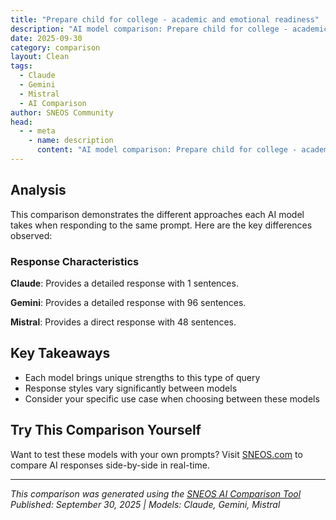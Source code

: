 ```yaml
---
title: "Prepare child for college - academic and emotional readiness"
description: "AI model comparison: Prepare child for college - academic and emotional readiness..."
date: 2025-09-30
category: comparison
layout: Clean
tags:
  - Claude
  - Gemini
  - Mistral
  - AI Comparison
author: SNEOS Community
head:
  - - meta
    - name: description
      content: "AI model comparison: Prepare child for college - academic and emotional readiness..."
---
```


<ChatComparison
  title="Prepare child for college - academic and emotional readiness"
  prompt="Prepare child for college - academic and emotional readiness"
  :responses='{
    "Claude": "# Preparing Your Child for College: Academic \u0026 Emotional Readiness\n\n## Academic Readiness\n\n### **Core Skills Development**\n- **Critical thinking**: Encourage questioning, analysis, and independent reasoning\n- **Time management**: Practice scheduling, prioritizing, and meeting deadlines\n- **Research skills**: Teach source evaluation, citation, and academic writing\n- **Study strategies**: Help them find what works (visual, auditory, kinesthetic learning)\n- **Technology proficiency**: Ensure comfort with online platforms, research databases\n\n### **High School Course Planning**\n- Take challenging courses (AP, IB, dual enrollment when appropriate)\n- Maintain consistent study habits and GPA\n- Develop relationships with teachers for recommendations\n- Focus on core subjects: English, math, science, social studies, foreign language\n\n### **College Preparation Timeline**\n**Freshman/Sophomore Year:**\n- Explore interests through electives and extracurriculars\n- Begin building study skills and organizational systems\n\n**Junior Year:**\n- Take PSAT/SAT/ACT\n- Begin college research\n- Attend college fairs and information sessions\n\n**Senior Year:**\n- Complete applications and essays\n- Apply for financial aid and scholarships\n- Make final college decision\n\n## Emotional Readiness\n\n### **Independence Skills**\n- **Self-advocacy**: Practice speaking up with teachers, asking for help\n- **Problem-solving**: Allow them to work through challenges independently first\n- **Decision-making**: Give age-appropriate choices and discuss consequences\n- **Self-care**: Establish routines for sleep, nutrition, exercise, mental health\n\n### **Life Skills**\n- Basic cooking and meal planning\n- Laundry and cleaning\n- Money management and budgeting\n- Understanding healthcare (insurance, making appointments)\n- Transportation planning\n\n### **Social-Emotional Development**\n- **Healthy relationships**: Discuss boundaries, communication, conflict resolution\n- **Stress management**: Teach coping strategies, mindfulness, seeking support\n- **Identity exploration**: Support their interests and values development\n- **Resilience building**: Help them learn from failures and setbacks\n\n## Transition Support Strategies\n\n### **Gradual Independence**\n- Reduce reminders about homework/responsibilities over time\n- Allow natural consequences for minor mistakes\n- Encourage summer jobs or volunteer work\n- Practice living away from home (camps, overnight trips)\n\n### **Communication Preparation**\n- Discuss expectations for contact frequency in college\n- Practice healthy conflict resolution\n- Talk openly about mental health and seeking help\n- Establish trust through open, non-judgmental conversations\n\n### **Family Involvement Balance**\n- Stay engaged but avoid helicopter parenting\n- Support their interests even if different from yours\n- Help with college process without taking over\n- Celebrate their growing independence\n\n## Red Flags to Address\n\n**Academic concerns:**\n- Chronic procrastination or avoidance\n- Difficulty with basic organizational skills\n- Inability to advocate for themselves with teachers\n- Poor performance despite strong ability\n\n**Emotional concerns:**\n- Extreme anxiety about separation or failure\n- Difficulty making decisions independently\n- Social isolation or relationship problems\n- Untreated mental health issues\n\n## Final Year Checklist\n\n**Summer Before College:**\n- [ ] Complete orientation programs\n- [ ] Practice college-level time management\n- [ ] Develop roommate communication skills\n- [ ] Create emergency contact/support network\n- [ ] Discuss family expectations and boundaries\n- [ ] Review academic requirements and resources\n- [ ] Plan for homesickness and adjustment challenges\n\nRemember: The goal is raising a capable, confident young adult who can thrive independently while maintaining healthy family connections.",
    "Gemini": "Okay, let\u0027s break down how to prepare a child for college, focusing on both academic and emotional readiness. This is a multi-year process, and the strategies will vary depending on your child\u0027s age and personality.\n\n**I. Academic Readiness:**\n\n*   **Strong Foundation (Elementary \u0026 Middle School):**\n    *   **Reading Comprehension:** Encourage reading of diverse genres. Discuss books, ask questions about plot, characters, and themes.\n    *   **Writing Skills:** Focus on grammar, sentence structure, organization, and expressing ideas clearly. Practice different writing styles (narrative, persuasive, expository).\n    *   **Math Proficiency:** Ensure a solid understanding of foundational math concepts.  Supplement with tutoring or online resources if needed.\n    *   **Study Habits:** Teach time management, organization, note-taking, and active learning strategies.\n    *   **Critical Thinking:** Encourage questioning, analyzing information, and forming their own opinions.\n\n*   **High School Coursework (High School):**\n    *   **Challenging Curriculum:** Encourage taking challenging courses, including honors, AP, or IB classes, in subjects they are passionate about and in areas where they need to grow.  Balance challenge with the student\u0027s capacity to succeed.\n    *   **College Prep Track:** Ensure they are on a college preparatory track, fulfilling required credits in math, science, English, social studies, and foreign language.\n    *   **STEM Focus (if applicable):** If they are interested in STEM fields, encourage participation in STEM-related activities, clubs, and courses.\n    *   **Electives:** Explore electives that align with their interests and potential college majors (e.g., psychology, economics, journalism, computer science).\n    *   **Dual Enrollment/Community College:** Consider dual enrollment programs or taking courses at a local community college to earn college credit while still in high school. This can provide a taste of college-level coursework.\n\n*   **Test Preparation:**\n    *   **PSAT/NMSQT:** Take the PSAT in 10th and 11th grade to prepare for the SAT and qualify for National Merit Scholarships.\n    *   **SAT/ACT:** Determine which test best suits their strengths and prepare accordingly.  Utilize practice tests, study guides, and prep courses.  Consider test-optional policies at colleges of interest.\n    *   **Subject Tests (if required):** Check if any colleges require or recommend subject tests (SAT Subject Tests).\n\n*   **College Research and Application Process:**\n    *   **College Visits:** Visit colleges to get a feel for different campus environments and academic programs. Virtual tours are also helpful.\n    *   **Research Colleges:** Research colleges that align with their academic interests, career goals, location preferences, and financial considerations.  Utilize college search websites, college guidebooks, and college websites.\n    *   **Application Process:** Understand the application process, including deadlines, essays, recommendations, and transcripts. Start early!\n    *   **Essay Writing:**  Help them brainstorm essay topics that showcase their personality, experiences, and goals.  Provide feedback on their essays, focusing on content, clarity, and voice.\n    *   **Financial Aid:** Explore financial aid options, including scholarships, grants, and loans. Complete the FAFSA (Free Application for Federal Student Aid) and CSS Profile (if required by colleges).\n\n*   **Develop Key Skills:**\n    *   **Time Management:** Prioritizing tasks, meeting deadlines, and balancing academic and extracurricular activities.\n    *   **Note-Taking:**  Effective note-taking during lectures and readings.\n    *   **Research Skills:**  Using libraries, databases, and online resources to conduct research.\n    *   **Critical Thinking:**  Analyzing information, evaluating arguments, and forming their own opinions.\n    *   **Problem-Solving:**  Approaching challenges systematically and finding creative solutions.\n    *   **Communication Skills:**  Communicating effectively in writing and orally.\n\n**II. Emotional Readiness:**\n\n*   **Fostering Independence:**\n    *   **Responsibility:** Assign age-appropriate responsibilities at home, such as laundry, cooking, cleaning, and managing finances.\n    *   **Decision-Making:**  Involve them in family decisions and encourage them to make their own choices (with guidance).  Let them experience the consequences of their choices.\n    *   **Problem-Solving:**  Encourage them to solve their own problems, rather than immediately jumping in to fix things for them.  Offer guidance and support, but allow them to take ownership of the solution.\n    *   **Self-Advocacy:**  Teach them how to advocate for themselves, whether it\u0027s asking for help from teachers, resolving conflicts with friends, or seeking medical care.\n\n*   **Building Resilience:**\n    *   **Coping Mechanisms:**  Help them develop healthy coping mechanisms for stress, anxiety, and setbacks.  This could include exercise, meditation, journaling, or spending time in nature.\n    *   **Growth Mindset:**  Encourage a growth mindset, believing that their abilities can be developed through dedication and hard work.  Focus on effort and learning, rather than just grades.\n    *   **Failure as Learning:**  Help them view failure as an opportunity to learn and grow.  Discuss how to analyze mistakes and use them to improve.\n    *   **Positive Self-Talk:**  Encourage positive self-talk and challenge negative thoughts.\n\n*   **Developing Social Skills:**\n    *   **Communication:**  Practice effective communication skills, including active listening, empathy, and assertiveness.\n    *   **Conflict Resolution:**  Teach them how to resolve conflicts peacefully and respectfully.\n    *   **Relationship Building:**  Encourage them to build strong relationships with family, friends, and mentors.\n    *   **Social Awareness:**  Help them develop social awareness and understand different perspectives.\n    *   **Boundaries:** Setting healthy boundaries in relationships.\n\n*   **Promoting Self-Awareness:**\n    *   **Values and Interests:**  Help them identify their values, interests, and passions.  Encourage them to explore different activities and experiences.\n    *   **Strengths and Weaknesses:**  Help them understand their strengths and weaknesses.  Encourage them to focus on their strengths while working to improve their weaknesses.\n    *   **Emotional Intelligence:**  Develop emotional intelligence, including the ability to recognize and manage their own emotions and understand the emotions of others.\n\n*   **Addressing Mental Health:**\n    *   **Open Communication:**  Create an open and supportive environment where they feel comfortable talking about their feelings.\n    *   **Mental Health Resources:**  Familiarize yourself with mental health resources available on campus and in the community.\n    *   **Seek Professional Help:**  Don\u0027t hesitate to seek professional help if they are struggling with anxiety, depression, or other mental health issues.\n    *   **Stress Management:**  Teach stress management techniques, such as mindfulness, deep breathing, and progressive muscle relaxation.\n\n*   **Practical Life Skills:**\n    *   **Financial Literacy:** Teach them about budgeting, managing money, and avoiding debt.\n    *   **Cooking:**  Teach them basic cooking skills so they can prepare healthy meals.\n    *   **Cleaning and Laundry:**  Teach them how to clean their living space and do laundry.\n    *   **Basic Car Maintenance:**  Teach them basic car maintenance, such as checking oil and changing a tire (if applicable).\n    *   **First Aid and Safety:**  Teach them basic first aid and safety skills.\n\n*   **Preparing for the College Environment:**\n    *   **Dorm Life:** Discuss dorm life and how to navigate living with a roommate.\n    *   **Campus Resources:**  Familiarize them with campus resources, such as the health center, counseling center, and academic advising.\n    *   **Safety:**  Discuss campus safety and how to stay safe on and off campus.\n    *   **Expectations:**  Manage expectations about college life. It\u0027s not always easy, and there will be challenges.\n    *   **Homesickness:**  Discuss the possibility of homesickness and how to cope with it.\n    *   **Communication Plan:** Establish a communication plan (how often you\u0027ll talk, how you\u0027ll communicate).\n\n**III. Ongoing Support:**\n\n*   **Stay Involved (but not too involved):**  Offer support and guidance, but allow them to take ownership of their college experience.\n*   **Listen and Validate:**  Listen to their concerns and validate their feelings.\n*   **Encourage Independence:**  Encourage them to solve their own problems and make their own decisions.\n*   **Visit (occasionally):**  Visit them on campus occasionally, but don\u0027t overstay your welcome.\n*   **Trust Their Judgment:**  Trust their judgment and give them the space to grow and learn.\n*   **Be a Resource, Not a Rescuer:** Be a resource for information and support, but avoid rescuing them from challenges. Let them learn from their experiences.\n\n**Key Considerations:**\n\n*   **Start Early:** The earlier you start preparing your child for college, the better.\n*   **Individualize the Approach:** Tailor your approach to your child\u0027s individual needs, interests, and personality.\n*   **Communicate Openly:**  Maintain open and honest communication with your child throughout the process.\n*   **Focus on the Process, Not Just the Outcome:**  Focus on the process of learning and growth, rather than just the outcome of getting into a particular college.\n*   **Let Go:**  Eventually, you have to let go and trust that you have prepared your child to succeed in college.\n\nBy focusing on both academic and emotional readiness, you can help your child make a successful transition to college and beyond. Good luck!\n",
    "Mistral": "Preparing a child for college involves both academic and emotional readiness. Here are some steps you can take to help your child prepare:\n\n### Academic Readiness\n\n1. **Encourage Strong Study Habits:**\n   - **Time Management:** Teach your child how to manage their time effectively, including setting aside specific times for studying and completing assignments.\n   - **Organization:** Help them develop organizational skills, such as using planners, keeping notes organized, and maintaining a clean study space.\n   - **Study Techniques:** Introduce them to various study techniques like flashcards, mnemonics, and group study sessions.\n\n2. **Advanced Placement (AP) and Honors Courses:**\n   - Encourage your child to take AP or honors courses if they are available. These courses can provide a taste of college-level work and may offer college credit.\n\n3. **Standardized Tests:**\n   - **SAT/ACT Preparation:** Help your child prepare for standardized tests like the SAT or ACT. Consider enrolling them in prep courses or using study guides and practice tests.\n   - **Test-Taking Strategies:** Teach them strategies for taking timed tests, such as pacing themselves and reviewing answers.\n\n4. **Research and Writing Skills:**\n   - Encourage your child to develop strong research and writing skills, as these are crucial for college-level work.\n\n5. **Extracurricular Activities:**\n   - Encourage participation in extracurricular activities that align with their interests. This can help them develop leadership skills and build a well-rounded resume.\n\n### Emotional Readiness\n\n1. **Independence and Responsibility:**\n   - **Decision-Making:** Allow your child to make more decisions on their own, such as choosing their own classes or managing their own schedule.\n   - **Responsibility:** Encourage them to take on more responsibilities at home, such as doing their own laundry or cooking meals.\n\n2. **Time Management:**\n   - Help your child learn to balance academics, extracurricular activities, and social life. This will be crucial in college where they will have more freedom and less structure.\n\n3. **Social Skills:**\n   - Encourage your child to develop strong social skills, including communication, conflict resolution, and teamwork.\n   - **Networking:** Teach them the importance of networking and building relationships with peers and professors.\n\n4. **Emotional Support:**\n   - **Counseling Services:** Make sure your child knows about the counseling services available at their college. Encourage them to seek help if they feel overwhelmed or stressed.\n   - **Support System:** Help them build a support system of friends, family, and mentors who can offer guidance and encouragement.\n\n5. **Financial Literacy:**\n   - Teach your child basic financial literacy, including budgeting, managing a bank account, and understanding the importance of saving.\n\n6. **Health and Wellness:**\n   - Encourage healthy habits, such as regular exercise, a balanced diet, and adequate sleep.\n   - **Mental Health:** Discuss the importance of mental health and self-care. Teach them stress management techniques like meditation, deep breathing, and journaling.\n\n7. **Goal Setting:**\n   - Help your child set realistic goals for their college experience, both academically and personally. Encourage them to think about their long-term aspirations and how college can help them achieve those goals.\n\n### Practical Steps\n\n1. **College Visits:**\n   - Arrange visits to potential colleges to help your child get a feel for different campuses and environments.\n\n2. **Application Process:**\n   - Guide your child through the college application process, including writing essays, gathering recommendations, and meeting deadlines.\n\n3. **Financial Aid:**\n   - Help your child understand the financial aid process, including applying for scholarships, grants, and loans.\n\n4. **Orientation and Transition Programs:**\n   - Encourage your child to participate in orientation programs and other transition activities offered by their college.\n\nBy focusing on both academic and emotional readiness, you can help your child make a smooth transition to college and set them up for success."
  }'
  published-date="22:46"
/>

## Analysis

This comparison demonstrates the different approaches each AI model takes when responding to the same prompt. Here are the key differences observed:

### Response Characteristics

**Claude**: Provides a detailed response with 1 sentences. 

**Gemini**: Provides a detailed response with 96 sentences. 

**Mistral**: Provides a direct response with 48 sentences. 

## Key Takeaways

- Each model brings unique strengths to this type of query
- Response styles vary significantly between models
- Consider your specific use case when choosing between these models

## Try This Comparison Yourself

Want to test these models with your own prompts? Visit [SNEOS.com](https://sneos.com) to compare AI responses side-by-side in real-time.

---

*This comparison was generated using the [SNEOS AI Comparison Tool](https://sneos.com)*
*Published: September 30, 2025 | Models: Claude, Gemini, Mistral*
